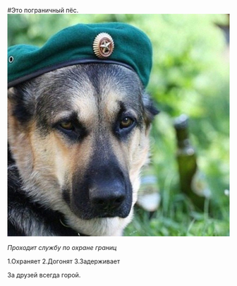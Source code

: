 #Это пограничный пёс.
![Пёс](dog.jpg)

_Проходит службу по охране границ_

1.Охраняет
2.Догонят
3.Задерживает

За друзей всегда горой.
